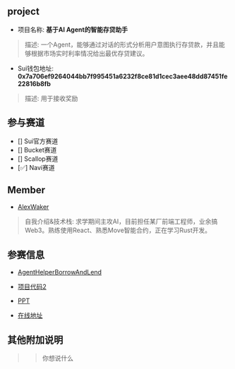 ## project
- 项目名称: **基于AI Agent的智能存贷助手**
> 描述: 一个Agent，能够通过对话的形式分析用户意图执行存贷款，并且能够根据市场实时利率情况给出最优存贷建议。
- Sui钱包地址: **0x7a706ef9264044bb7f995451a6232f8ce81d1cec3aee48dd87451fe22816b8fb**
> 描述: 用于接收奖励

## 参与赛道
- [] Sui官方赛道
- [] Bucket赛道
- [] Scallop赛道
- [✅] Navi赛道

## Member
- [AlexWaker](https://github.com/你的username)
> 自我介绍&技术栈: 求学期间主攻AI，目前担任某厂前端工程师，业余搞Web3。熟练使用React、熟悉Move智能合约，正在学习Rust开发。

## 参赛信息
- [AgentHelperBorrowAndLend](https://github.com/AlexWaker/AgentHelperBorrowAndLend)
- [项目代码2](**)

- [PPT]()
- [在线地址]()

## 其他附加说明
>> 你想说什么